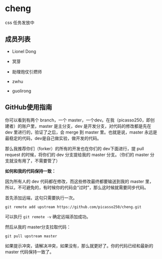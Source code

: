 cheng
==============

css 任务发放中


成员列表
--------

- Lionel Dong

- 冥芽

- 助理炮仗引燃师

- zwhu

- guolirong

GitHub使用指南
--------------

你可以看到有两个 branch，一个 master，一个dev。在我（picasso250，即创建者）的账户里，master 是主分支，dev 是开发分支，对代码的修改都是先在 dev 里进行的，验证了之后，会 merge 到 master 里。也就是说，master 永远是最稳定的代码，dev是自己做实验，做开发的代码。

那么我推荐你们（forker）的所有的开发也在你们的 dev下面进行，提 pull request 的时候，将你们的 dev 分支提给我的 master 分支。（你们的 master 分支就没有用了，不需要管了）

**如何和我的代码保持一致：**

因为所有人的 dev 代码都在修改，而这些修改最终都要输送到我的 master 里，所以，不可避免的，有时候你的代码会“过时”，那么这时候就需要同步代码。

首先添加远端，这句只需要执行一次。

`git remote add upstream https://github.com/picasso250/cheng.git`

可以执行 `git remote -v` 确定远端添加成功。

然后从我的 master分支拉取代码：

`git pull upstream master`

如果提示冲突，请解决冲突，如果没有，那么就更好了。你的代码已经和最新的 master 代码保持一致了。
